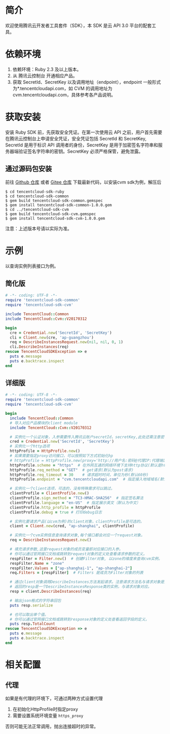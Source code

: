 # 简介
欢迎使用腾讯云开发者工具套件（SDK），本 SDK 是云 API 3.0 平台的配套工具。

# 依赖环境

1. 依赖环境：Ruby 2.3 及以上版本。
2. 从 腾讯云控制台 开通相应产品。
3. 获取 SecretId、SecretKey 以及调用地址（endpoint），endpoint 一般形式为\*.tencentcloudapi.com，如 CVM 的调用地址为 cvm.tencentcloudapi.com，具体参考各产品说明。

# 获取安装

安装 Ruby SDK 前，先获取安全凭证。在第一次使用云 API 之前，用户首先需要在腾讯云控制台上申请安全凭证，安全凭证包括 SecretId 和 SecretKey, SecretId 是用于标识 API 调用者的身份，SecretKey 是用于加密签名字符串和服务器端验证签名字符串的密钥。SecretKey 必须严格保管，避免泄露。

## 通过源码包安装

前往 [Github 仓库](https://github.com/tencentcloud/tencentcloud-sdk-ruby) 或者 [Gitee 仓库](https://gitee.com/tencentcloud/tencentcloud-sdk-ruby) 下载最新代码，以安装cvm sdk为例，解压后

    $ cd tencentcloud-sdk-ruby
    $ cd tencentcloud-sdk-common
    $ gem build tencentcloud-sdk-common.gemspec
    $ gem install tencentcloud-sdk-common-1.0.0.gem
    $ cd ../tencentcloud-sdk-cvm
    $ gem build tencentcloud-sdk-cvm.gemspec
    $ gem install tencentcloud-sdk-cvm-1.0.0.gem 

注意：上述版本号请以实际为准。

# 示例

以查询实例列表接口为例。

## 简化版

```ruby
# -*- coding: UTF-8 -*-
require 'tencentcloud-sdk-common'
require 'tencentcloud-sdk-cvm'

include TencentCloud::Common
include TencentCloud::Cvm::V20170312

begin
  cre = Credential.new('SecretId', 'SecretKey')
  cli = Client.new(cre, 'ap-guangzhou')
  req = DescribeInstancesRequest.new(nil, nil, 0, 1)
  cli.DescribeInstances(req)
rescue TencentCloudSDKException => e
  puts e.message  
  puts e.backtrace.inspect  
end
```

## 详细版

```ruby
# -*- coding: UTF-8 -*-
require 'tencentcloud-sdk-common'
require 'tencentcloud-sdk-cvm'

begin
  include TencentCloud::Common
  # 导入对应产品模块的client module
  include TencentCloud::Cvm::V20170312

  # 实例化一个认证对象，入参需要传入腾讯云账户secretId，secretKey,此处还需注意密钥对的保密
  cred = Credential.new('SecretId', 'SecretKey')
  # 实例化一个http选项
  httpProfile = HttpProfile.new()
  # 如果需要指定proxy访问接口，可以按照如下方式初始化hp
  # httpProfile = HttpProfile.new(proxy='http://用户名:密码@代理IP:代理端口')
  httpProfile.scheme = "https"  # 在外网互通的网络环境下支持http协议(默认是https协议),建议使用https协议
  httpProfile.req_method = "GET"  # get请求(默认为post请求)
  httpProfile.req_timeout = 30    # 请求超时时间，单位为秒(默认60秒)
  httpProfile.endpoint = "cvm.tencentcloudapi.com"  # 指定接入地域域名(默认就近接入)

  # 实例化一个client选项，可选的，没有特殊需求可以跳过。
  clientProfile = ClientProfile.new()
  clientProfile.sign_method = "TC3-HMAC-SHA256"  # 指定签名算法
  clientProfile.language = "en-US"  # 指定展示英文（默认为中文）
  clientProfile.http_profile = httpProfile
  clientProfile.debug = true # 打印debug日志

  # 实例化要请求产品(以cvm为例)的client对象，clientProfile是可选的。
  client = Client.new(cred, "ap-shanghai", clientProfile)

  # 实例化一个cvm实例信息查询请求对象,每个接口都会对应一个request对象。
  req = DescribeInstancesRequest.new()

  # 填充请求参数,这里request对象的成员变量即对应接口的入参。
  # 你可以通过官网接口文档或跳转到request对象的定义处查看请求参数的定义。
  respFilter = Filter.new()  # 创建Filter对象, 以zone的维度来查询cvm实例。
  respFilter.Name = "zone"
  respFilter.Values = ["ap-shanghai-1", "ap-shanghai-2"]
  req.Filters = [respFilter]  # Filters 是成员为Filter对象的列表

  # 通过client对象调用DescribeInstances方法发起请求。注意请求方法名与请求对象是对应的。
  # 返回的resp是一个DescribeInstancesResponse类的实例，与请求对象对应。
  resp = client.DescribeInstances(req)

  # 输出json格式的字符串回包
  puts resp.serialize

  # 也可以取出单个值。
  # 你可以通过官网接口文档或跳转到response对象的定义处查看返回字段的定义。
  puts resp.TotalCount
rescue TencentCloudSDKException => e
  puts e.message  
  puts e.backtrace.inspect  
end
```

# 相关配置

## 代理

如果是有代理的环境下，可通过两种方式设置代理

1. 在初始化HttpProfile时指定proxy
2. 需要设置系统环境变量 `https_proxy`

否则可能无法正常调用，抛出连接超时的异常。
